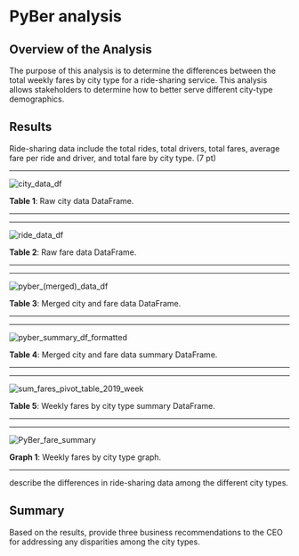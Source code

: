 # PyBer analysis

## Overview of the Analysis
The purpose of this analysis is to determine the differences between the total weekly fares by city type for a ride-sharing service. This analysis allows stakeholders to determine how to better serve different city-type demographics.

## Results

Ride-sharing data include the total rides, total drivers, total fares, average fare per ride and driver, and total fare by city type. (7 pt)

_____

![city_data_df](https://user-images.githubusercontent.com/80941606/192052027-fa731e39-0952-4cd4-9089-db74d8f34d9e.png)

**Table 1**: Raw city data DataFrame.

_____

_____

![ride_data_df](https://user-images.githubusercontent.com/80941606/192052043-7ef33175-b98d-4853-880c-3614a8c6374d.png)

**Table 2**: Raw fare data DataFrame.

_____

_____

![pyber_(merged)_data_df](https://user-images.githubusercontent.com/80941606/192052155-0508755c-3133-4a9f-995a-5344270eaa78.png)

**Table 3**: Merged city and fare data DataFrame.

_____

_____

![pyber_summary_df_formatted](https://user-images.githubusercontent.com/80941606/192052268-c275636d-fc68-4871-beb3-8ac6c5f11ecf.png)

**Table 4**: Merged city and fare data summary DataFrame.

_____


_____

![sum_fares_pivot_table_2019_week](https://user-images.githubusercontent.com/80941606/192052289-696fe063-746d-4252-a79c-e70f817ca382.png)

**Table 5**: Weekly fares by city type summary DataFrame.

_____


_____

![PyBer_fare_summary](https://user-images.githubusercontent.com/80941606/192052309-8330b892-af29-435a-be6f-855e34ee14c2.png)

**Graph 1**: Weekly fares by city type graph.

_____

describe the differences in ride-sharing data among the different city types.


## Summary

Based on the results, provide three business recommendations to the CEO for addressing any disparities among the city types.
